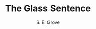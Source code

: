 ---
tag: 📚Book
title: "The Glass Sentence"
author: [S. E. Grove]
category: [Juvenile Fiction]
isbn: 0142423661 9780142423660
cover: http://books.google.com/books/content?id=5uIrEAAAQBAJ&printsec=frontcover&img=1&zoom=1&edge=curl&source=gbs_api
status: unread
Location: Physical
---